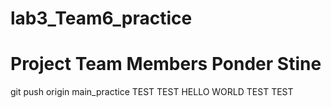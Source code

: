 # lab3_Team6_practice
Project Team Members
Ponder Stine
=======
git push origin main_practice
TEST TEST HELLO WORLD TEST TEST
